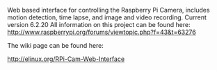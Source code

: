 Web based interface for controlling the Raspberry Pi Camera, includes motion detection, time lapse, and image and video recording.
Current version 6.2.20
All information on this project can be found here: http://www.raspberrypi.org/forums/viewtopic.php?f=43&t=63276

The wiki page can be found here:

http://elinux.org/RPi-Cam-Web-Interface
